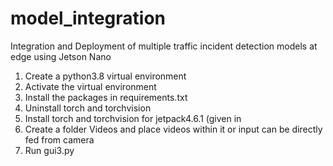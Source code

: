 # model_integration
Integration and Deployment of multiple traffic incident detection models at edge using Jetson Nano
1. Create a python3.8 virtual environment
2. Activate the virtual environment
3. Install the packages in requirements.txt
4. Uninstall torch and torchvision
5. Install torch and torchvision for jetpack4.6.1 (given in 
6. Create a folder Videos and place videos within it or input can be directly fed from camera
7. Run gui3.py
